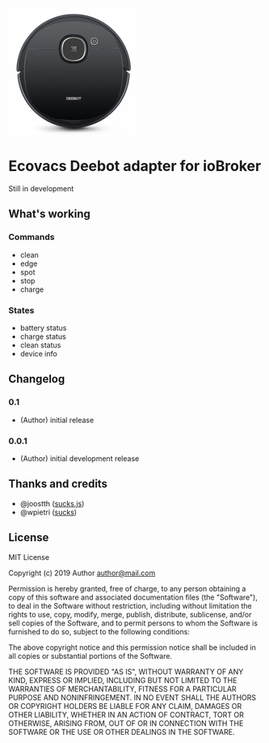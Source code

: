 ![Logo](admin/ecovacs-deebot.png)
# Ecovacs Deebot adapter for ioBroker

Still in development

## What's working

### Commands

* clean
* edge
* spot
* stop
* charge

### States

* battery status
* charge status
* clean status
* device info

## Changelog

### 0.1
* (Author) initial release

### 0.0.1
* (Author) initial development release

## Thanks and credits
* @joostth ([sucks.js](https://github.com/joostth/sucks.js))
* @wpietri ([sucks](https://github.com/wpietri/sucks))

## License
MIT License

Copyright (c) 2019 Author <author@mail.com>

Permission is hereby granted, free of charge, to any person obtaining a copy
of this software and associated documentation files (the "Software"), to deal
in the Software without restriction, including without limitation the rights
to use, copy, modify, merge, publish, distribute, sublicense, and/or sell
copies of the Software, and to permit persons to whom the Software is
furnished to do so, subject to the following conditions:

The above copyright notice and this permission notice shall be included in all
copies or substantial portions of the Software.

THE SOFTWARE IS PROVIDED "AS IS", WITHOUT WARRANTY OF ANY KIND, EXPRESS OR
IMPLIED, INCLUDING BUT NOT LIMITED TO THE WARRANTIES OF MERCHANTABILITY,
FITNESS FOR A PARTICULAR PURPOSE AND NONINFRINGEMENT. IN NO EVENT SHALL THE
AUTHORS OR COPYRIGHT HOLDERS BE LIABLE FOR ANY CLAIM, DAMAGES OR OTHER
LIABILITY, WHETHER IN AN ACTION OF CONTRACT, TORT OR OTHERWISE, ARISING FROM,
OUT OF OR IN CONNECTION WITH THE SOFTWARE OR THE USE OR OTHER DEALINGS IN THE
SOFTWARE.